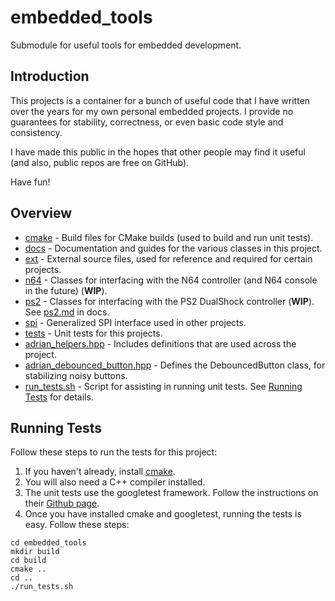 # embedded_tools
Submodule for useful tools for embedded development.

## Introduction

This projects is a container for a bunch of useful code 
that I have written over the years for my own personal
embedded projects. I provide no guarantees for stability,
correctness, or even basic code style and consistency.

I have made this public in the hopes that other people may
find it useful (and also, public repos are free on GitHub).

Have fun!

## Overview

* [cmake](cmake) - Build files for CMake builds (used to build and run unit tests).
* [docs](docs) - Documentation and guides for the various classes in this project.
* [ext](ext) - External source files, used for reference and required for certain projects.
* [n64](n64) - Classes for interfacing with the N64 controller (and N64 console in the future) (**WIP**).
* [ps2](ps2) - Classes for interfacing with the PS2 DualShock controller (**WIP**). See [ps2.md](docs/ps2.md) in docs.
* [spi](spi) - Generalized SPI interface used in other projects.
* [tests](tests) - Unit tests for this projects.
* [adrian_helpers.hpp](adrian_helpers.hpp) - Includes definitions that are used across the project.
* [adrian_debounced_button.hpp](adrian_debounced_button.hpp) - Defines the DebouncedButton class, for stabilizing noisy buttons.
* [run_tests.sh](run_tests.sh) - Script for assisting in running unit tests. See [Running Tests](#running-tests) for details.

## Running Tests

Follow these steps to run the tests for this project:

1. If you haven't already, install [cmake](https://cmake.org/download/).
2. You will also need a C++ compiler installed.
3. The unit tests use the googletest framework. Follow the instructions on their [Github page](https://github.com/google/googletest/blob/master/googletest/README.md).
4. Once you have installed cmake and googletest, running the tests is easy. Follow these steps:

```
cd embedded_tools
mkdir build
cd build
cmake ..
cd ..
./run_tests.sh
```
